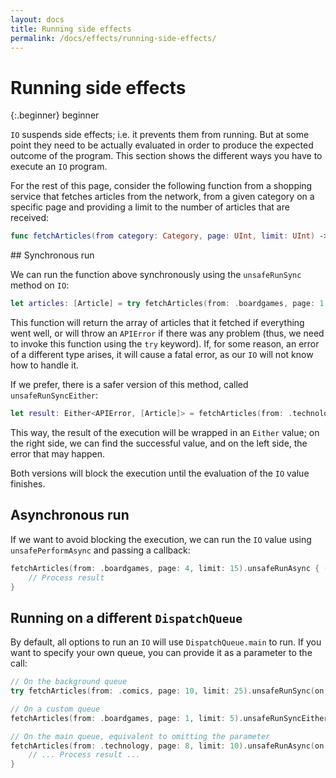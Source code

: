 ```yaml
---
layout: docs
title: Running side effects
permalink: /docs/effects/running-side-effects/
---
```


# Running side effects
 
 {:.beginner}
 beginner
 
 `IO` suspends side effects; i.e. it prevents them from running. But at some point they need to be actually evaluated in order to produce the expected outcome of the program. This section shows the different ways you have to execute an `IO` program.
 
 For the rest of this page, consider the following function from a shopping service that fetches articles from the network, from a given category on a specific page and providing a limit to the number of articles that are received:

```swift
func fetchArticles(from category: Category, page: UInt, limit: UInt) -> IO<APIError, [Article]>
```

## Synchronous run
 
 We can run the function above synchronously using the `unsafeRunSync ` method on `IO`:

```swift
let articles: [Article] = try fetchArticles(from: .boardgames, page: 1, limit: 30).unsafeRunSync()
```

 This function will return the array of articles that it fetched if everything went well, or will throw an `APIError` if there was any problem (thus, we need to invoke this function using the `try` keyword). If, for some reason, an error of a different type arises, it will cause a fatal error, as our `IO` will not know how to handle it.
 
 If we prefer, there is a safer version of this method, called `unsafeRunSyncEither`:

```swift
let result: Either<APIError, [Article]> = fetchArticles(from: .technology, page: 3, limit: 10).unsafeRunSyncEither()
```

 This way, the result of the execution will be wrapped in an `Either` value; on the right side, we can find the successful value, and on the left side, the error that may happen.
 
 Both versions will block the execution until the evaluation of the `IO` value finishes.
 
## Asynchronous run
 
 If we want to avoid blocking the execution, we can run the `IO` value using `unsafePerformAsync` and passing a callback:

```swift
fetchArticles(from: .boardgames, page: 4, limit: 15).unsafeRunAsync { (result: Either<APIError, [Article]>) in
    // Process result
}
```

## Running on a different `DispatchQueue`
 
 By default, all options to run an `IO` will use `DispatchQueue.main` to run. If you want to specify your own queue, you can provide it as a parameter to the call:

```swift
// On the background queue
try fetchArticles(from: .comics, page: 10, limit: 25).unsafeRunSync(on: .global(qos: .background))

// On a custom queue
fetchArticles(from: .boardgames, page: 1, limit: 5).unsafeRunSyncEither(on: DispatchQueue(label: "MyQueue"))

// On the main queue, equivalent to omitting the parameter
fetchArticles(from: .technology, page: 8, limit: 10).unsafeRunAsync(on: .main) { result in
    // ... Process result ...
}
```
